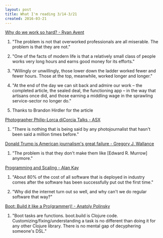 ```yaml
---
layout: post
title: What I'm reading 3/14-3/21
created: 2016-03-21
---
```


[Why do we work so hard? - Ryan Avent](https://www.1843magazine.com/features/why-do-we-work-so-hard)

1. "The problem is not that overworked professionals are all miserable. The problem is that they are not."

2. "One of the facts of modern life is that a relatively small class of people works very long hours and earns good money for its efforts."

3. "Willingly or unwillingly, those lower down the ladder worked fewer and fewer hours. Those at the top, meanwhile, worked longer and longer."

4. "At the end of the day we can sit back and admire our work – the completed article, the sealed deal, the functioning app – in the way that artisans once did, and those earning a middling wage in the sprawling service-sector no longer do."

5. Thanks to Brandon Hirdler for the article

[Photographer Philip-Lorca diCorcia Talks - ASX](http://www.americansuburbx.com/2011/09/interview-photographer-philip-lorca-dicorcia-talks-2003.html)

1. "There is nothing that is being said by any photojournalist that hasn't been said a million times before."

[Donald Trump is American journalism's great failure - Gregory J. Wallance](http://thehill.com/blogs/pundits-blog/media/273583-donald-trump-is-american-journalisms-great-failure)

1. "The problem is that they don't make them like [Edward R. Murrow] anymore."

[Programming and Scaling - Alan Kay](https://www.youtube.com/watch?v=YyIQKBzIuBY)

1. "About 80% of the cost of all software that is deployed in industry comes after the software has been successfully put out the first time."

2. "Why did the internet turn out so well, and why can't we do regular software that way?"

[Boot: Build it like a Pro(grammer)! - Anatoly Polinsky](https://gist.github.com/tolitius/284c156e2dec4155d3f6)

1. "Boot tasks are functions. boot.build is Clojure code. Customizing/fixing/understanding a task is no different than doing it for any other Clojure library. There is no mental gap of decyphering someone's DSL."
